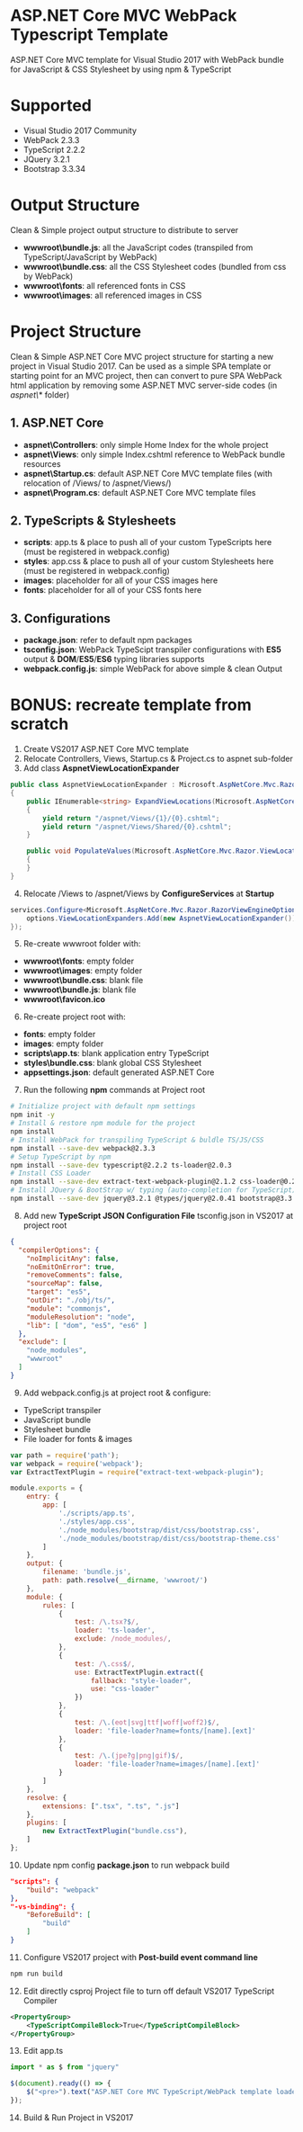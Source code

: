 # ASP.NET Core MVC WebPack Typescript Template
ASP.NET Core MVC template for Visual Studio 2017 with WebPack bundle for JavaScript & CSS Stylesheet by using npm & TypeScript

# Supported
- Visual Studio 2017 Community
- WebPack 2.3.3
- TypeScript 2.2.2
- JQuery 3.2.1
- Bootstrap 3.3.34

# Output Structure
Clean & Simple project output structure to distribute to server
- **wwwroot\bundle.js**: all the JavaScript codes (transpiled from TypeScript/JavaScript by WebPack)
- **wwwroot\bundle.css**: all the CSS Stylesheet codes (bundled from css by WebPack)
- **wwwroot\fonts**: all referenced fonts in CSS
- **wwwroot\images**: all referenced images in CSS

# Project Structure
Clean & Simple ASP.NET Core MVC project structure for starting a new project in Visual Studio 2017. Can be used as a simple SPA template or starting point for an MVC project, then can convert to pure SPA WebPack html application by removing some ASP.NET MVC server-side codes (in *aspnet\\** folder)
## 1. ASP.NET Core
- **aspnet\Controllers**: only simple Home Index for the whole project
- **aspnet\Views**: only simple Index.cshtml reference to WebPack bundle resources
- **aspnet\Startup.cs**: default ASP.NET Core MVC template files (with relocation of /Views/ to /aspnet/Views/)
- **aspnet\Program.cs**: default ASP.NET Core MVC template files
## 2. TypeScripts & Stylesheets
- **scripts**: app.ts & place to push all of your custom TypeScripts here (must be registered in webpack.config)
- **styles**: app.css & place to push all of your custom Stylesheets here (must be registered in webpack.config)
- **images**: placeholder for all of your CSS images here
- **fonts**: placeholder for all of your CSS fonts here
## 3. Configurations
- **package.json**: refer to default npm packages
- **tsconfig.json**: WebPack TypeScipt transpiler configurations with **ES5** output & **DOM**/**ES5**/**ES6** typing libraries supports
- **webpack.config.js**: simple WebPack for above simple & clean Output

# BONUS: recreate template from scratch
1. Create VS2017 ASP.NET Core MVC template
2. Relocate Controllers, Views, Startup.cs & Project.cs to aspnet sub-folder
3. Add class **AspnetViewLocationExpander**
```csharp
public class AspnetViewLocationExpander : Microsoft.AspNetCore.Mvc.Razor.IViewLocationExpander
{
    public IEnumerable<string> ExpandViewLocations(Microsoft.AspNetCore.Mvc.Razor.ViewLocationExpanderContext context, IEnumerable<string> viewLocations)
    {
        yield return "/aspnet/Views/{1}/{0}.cshtml";
        yield return "/aspnet/Views/Shared/{0}.cshtml";
    }

    public void PopulateValues(Microsoft.AspNetCore.Mvc.Razor.ViewLocationExpanderContext context)
    {
    }
}
```
4. Relocate /Views to /aspnet/Views by **ConfigureServices** at **Startup**
```csharp
services.Configure<Microsoft.AspNetCore.Mvc.Razor.RazorViewEngineOptions>(options => {
    options.ViewLocationExpanders.Add(new AspnetViewLocationExpander());
});
```
5. Re-create wwwroot folder with:
- **wwwroot\fonts**: empty folder
- **wwwroot\images**: empty folder
- **wwwroot\bundle.css**: blank file
- **wwwroot\bundle.js**: blank file
- **wwwroot\favicon.ico**
6. Re-create project root with:
- **fonts**: empty folder
- **images**: empty folder
- **scripts\app.ts**: blank application entry TypeScript
- **styles\bundle.css**: blank global CSS Stylesheet
- **appsettings.json**: default generated ASP.NET Core
7. Run the following **npm** commands at Project root
```bash
# Initialize project with default npm settings
npm init -y
# Install & restore npm module for the project
npm install
# Install WebPack for transpiling TypeScript & buldle TS/JS/CSS
npm install --save-dev webpack@2.3.3
# Setup TypeScript by npm
npm install --save-dev typescript@2.2.2 ts-loader@2.0.3
# Install CSS Loader
npm install --save-dev extract-text-webpack-plugin@2.1.2 css-loader@0.28.4 style-loader@0.18.2 file-loader@0.11.2
# Install JQuery & BootStrap w/ typing (auto-completion for TypeScript)
npm install --save-dev jquery@3.2.1 @types/jquery@2.0.41 bootstrap@3.3.7 @types/bootstrap@3.3.34
```
8. Add new **TypeScript JSON Configuration File** tsconfig.json in VS2017 at project root
```json
{
  "compilerOptions": {
    "noImplicitAny": false,
    "noEmitOnError": true,
    "removeComments": false,
    "sourceMap": false,
    "target": "es5",
    "outDir": "./obj/ts/",
    "module": "commonjs",
    "moduleResolution": "node",
    "lib": [ "dom", "es5", "es6" ]
  },
  "exclude": [
    "node_modules",
    "wwwroot"
  ]
}
```
9. Add webpack.config.js at project root & configure:
- TypeScript transpiler
- JavaScript bundle
- Stylesheet bundle
- File loader for fonts & images
```js
var path = require('path');
var webpack = require('webpack');
var ExtractTextPlugin = require("extract-text-webpack-plugin");

module.exports = {
    entry: {
        app: [
            './scripts/app.ts',
            './styles/app.css',
            './node_modules/bootstrap/dist/css/bootstrap.css',
            './node_modules/bootstrap/dist/css/bootstrap-theme.css'
        ]
    },
    output: {
        filename: 'bundle.js',
        path: path.resolve(__dirname, 'wwwroot/')
    },
    module: {
        rules: [
            {
                test: /\.tsx?$/,
                loader: 'ts-loader',
                exclude: /node_modules/,
            },
            {
                test: /\.css$/,
                use: ExtractTextPlugin.extract({
                    fallback: "style-loader",
                    use: "css-loader"
                })
            },
            {
                test: /\.(eot|svg|ttf|woff|woff2)$/,
                loader: 'file-loader?name=fonts/[name].[ext]'
            },
            {
                test: /\.(jpe?g|png|gif)$/,
                loader: 'file-loader?name=images/[name].[ext]'
            }
        ]
    },
    resolve: {
        extensions: [".tsx", ".ts", ".js"]
    },
    plugins: [
        new ExtractTextPlugin("bundle.css"),
    ]
};
```
10. Update npm config **package.json** to run webpack build
```json
"scripts": {
    "build": "webpack"
},
"-vs-binding": {
    "BeforeBuild": [
        "build"
    ]
}
```
11. Configure VS2017 project with **Post-build event command line**
```bash
npm run build
```
12. Edit directly csproj Project file to turn off default VS2017 TypeScript Compiler
```xml
<PropertyGroup>
    <TypeScriptCompileBlock>True</TypeScriptCompileBlock>
</PropertyGroup>
```
13. Edit app.ts
```typescript
import * as $ from "jquery"

$(document).ready(() => {
    $("<pre>").text("ASP.NET Core MVC TypeScript/WebPack template loaded").appendTo(document.body)
});
```
14. Build & Run Project in VS2017